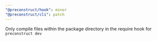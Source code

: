 ```yaml
---
"@preconstruct/hook": minor
"@preconstruct/cli": patch
---
```


Only compile files within the package directory in the require hook for `preconstruct dev`
